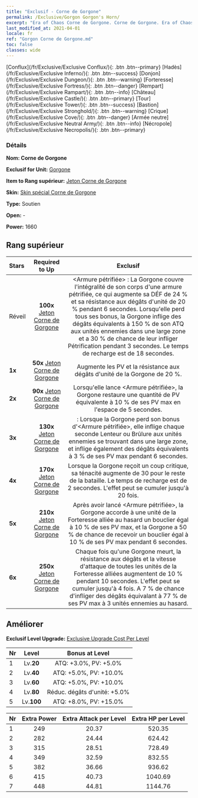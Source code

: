 ```yaml
---
title: "Exclusif - Corne de Gorgone"
permalink: /Exclusive/Gorgon Gorgon's Horn/
excerpt: "Era of Chaos Corne de Gorgone. Corne de Gorgone. Era of Chaos Exclusif Corne de Gorgone. Gorgone Exclusif."
last_modified_at: 2021-04-01
locale: fr
ref: "Gorgon Corne de Gorgone.md"
toc: false
classes: wide
---
```

 [Conflux](/fr/Exclusive/Exclusive Conflux/){: .btn .btn--primary} [Hadès](/fr/Exclusive/Exclusive Inferno/){: .btn .btn--success} [Donjon](/fr/Exclusive/Exclusive Dungeon/){: .btn .btn--warning} [Forteresse](/fr/Exclusive/Exclusive Fortress/){: .btn .btn--danger} [Rempart](/fr/Exclusive/Exclusive Rampart/){: .btn .btn--info} [Château](/fr/Exclusive/Exclusive Castle/){: .btn .btn--primary} [Tour](/fr/Exclusive/Exclusive Tower/){: .btn .btn--success} [Bastion](/fr/Exclusive/Exclusive Stronghold/){: .btn .btn--warning} [Crique](/fr/Exclusive/Exclusive Cove/){: .btn .btn--danger} [Armée neutre](/fr/Exclusive/Exclusive Neutral Army/){: .btn .btn--info} [Nécropole](/fr/Exclusive/Exclusive Necropolis/){: .btn .btn--primary} 

### Détails
 **Nom: Corne de Gorgone** 

 **Exclusif for Unit:** [Gorgone](/fr/units/Gorgon/) 

 **Item to Rang supérieur:** [Jeton Corne de Gorgone](/fr/Items/con_995/)

 **Skin:** [Skin spécial Corne de Gorgone](/fr/Items/con_663/)

 **Type:** Soutien

 **Open:** -

 **Power:** 1660

## Rang supérieur

  |     Stars    |  Required to Up | Exclusif |
  |:-------------|:---------------:|:---------------:|
  |  Réveil  | **100x** [Jeton Corne de Gorgone](/fr/Items/con_995/) | <Armure pétrifiée> : La Gorgone couvre l'intégralité de son corps d'une armure pétrifiée, ce qui augmente sa DÉF de 24 % et sa résistance aux dégâts d'unité de 20 % pendant 6 secondes. Lorsqu'elle perd tous ses bonus, la Gorgone inflige des dégâts équivalents à 150 % de son ATQ aux unités ennemies dans une large zone et a 30 % de chance de leur infliger Pétrification pendant 3 secondes. Le temps de recharge est de 18 secondes. |
  | **1x** <i class="fas fa-star"/> | **50x** [Jeton Corne de Gorgone](/fr/Items/con_995/) | Augmente les PV et la résistance aux dégâts d'unité de la Gorgone de 20 %. |
  | **2x** <i class="fas fa-star"/> | **90x** [Jeton Corne de Gorgone](/fr/Items/con_995/) | Lorsqu'elle lance <Armure pétrifiée>, la Gorgone restaure une quantité de PV équivalente à 10 % de ses PV max en l'espace de 5 secondes. |
  | **3x** <i class="fas fa-star"/> | **130x** [Jeton Corne de Gorgone](/fr/Items/con_995/) | <Fission tectonique> : Lorsque la Gorgone perd son bonus d'<Armure pétrifiée>, elle inflige chaque seconde Lenteur ou Brûlure aux unités ennemies se trouvant dans une large zone, et inflige également des dégâts équivalents à 3 % de ses PV max pendant 6 secondes. |
  | **4x** <i class="fas fa-star"/> | **170x** [Jeton Corne de Gorgone](/fr/Items/con_995/) | Lorsque la Gorgone reçoit un coup critique, sa ténacité augmente de 30 pour le reste de la bataille. Le temps de recharge est de 2 secondes. L'effet peut se cumuler jusqu'à 20 fois. |
  | **5x** <i class="fas fa-star"/> | **210x** [Jeton Corne de Gorgone](/fr/Items/con_995/) | Après avoir lancé <Armure pétrifiée>, la Gorgone accorde à une unité de la Forteresse alliée au hasard un bouclier égal à 10 % de ses PV max, et la Gorgone a 50 % de chance de recevoir un bouclier égal à 10 % de ses PV max pendant 6 secondes. |
  | **6x** <i class="fas fa-star"/> | **250x** [Jeton Corne de Gorgone](/fr/Items/con_995/) | Chaque fois qu'une Gorgone meurt, la résistance aux dégâts et la vitesse d'attaque de toutes les unités de la Forteresse alliées augmentent de 10 % pendant 10 secondes. L'effet peut se cumuler jusqu'à 4 fois. A 7 % de chance d'infliger des dégâts équivalant à 77 % de ses PV max à 3 unités ennemies au hasard. |


## Améliorer
 **Exclusif Level Upgrade:** [Exclusive Upgrade Cost Per Level](/Exclusive/ExclusiveUpgradeCostPerLevel/)

  |  Nr  |   Level  | Bonus at Level |
  |:-----|:--------:|:--------------:|
  | 1 | Lv.**20** | ATQ: +3.0%, PV: +5.0% |
  | 2 | Lv.**40** | ATQ: +5.0%, PV: +10.0% |
  | 3 | Lv.**60** | ATQ: +5.0%, PV: +10.0% |
  | 4 | Lv.**80** | Réduc. dégâts d'unité: +5.0% |
  | 5 | Lv.**100** | ATQ: +8.0%, PV: +15.0% |


  |  Nr  |  Extra Power | Extra Attack per Level | Extra HP per Level |
  |:-----|:--------:|:--------:|:--------:|
  | 1 | 249 | 20.37 | 520.35 |
  | 2 | 282 | 24.44 | 624.42 |
  | 3 | 315 | 28.51 | 728.49 |
  | 4 | 349 | 32.59 | 832.55 |
  | 5 | 382 | 36.66 | 936.62 |
  | 6 | 415 | 40.73 | 1040.69 |
  | 7 | 448 | 44.81 | 1144.76 |


